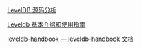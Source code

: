 [LevelDB 源码分析](https://hardcore.feishu.cn/mindnotes/bmncnzpUmXNQruVGOwRwisHyxoh#outline)

[Leveldb 基本介绍和使用指南](https://zhuanlan.zhihu.com/p/322520485)

[leveldb-handbook — leveldb-handbook 文档](https://leveldb-handbook.readthedocs.io/zh/latest/)